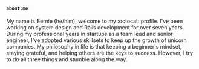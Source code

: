 #### `about:me`

My name is Bernie (he/him), welcome to my :octocat: profile. I've been working on system design and Rails development for over seven years. During my professional years in startups as a team lead and senior engineer, I've adopted various skillsets to keep up the growth of unicorn companies. My philosophy in life is that keeping a beginner's mindset, staying grateful, and helping others are the keys to success. However, I try to do all three things and stumble along the way.
